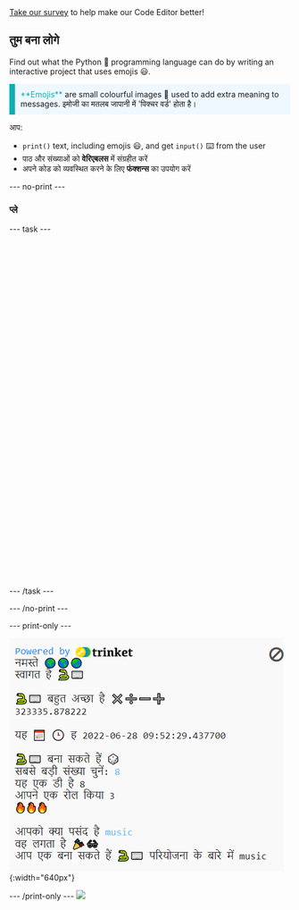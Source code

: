 <div class="c-survey-banner" style="width:100%">
  <a class="c-survey-banner__link" href="https://form.raspberrypi.org/f/code-editor-feedback" target="_blank">Take our survey</a> to help make our Code Editor better!
</div>

## तुम बना लोगे

Find out what the Python 🐍 programming language can do by writing an interactive project that uses emojis 😃.

<p style="border-left: solid; border-width:10px; border-color: #0faeb0; background-color: aliceblue; padding: 10px;">
<span style="color: #0faeb0">**Emojis**</span> are small colourful images 🥰 used to add extra meaning to messages. इमोजी का मतलब जापानी में 'पिक्चर वर्ड' होता है।
</p>

आप:

+ `print()` text, including emojis 😃, and get `input()` ⌨️ from the user
+ पाठ और संख्याओं को **वेरिएबलस** में संग्रहीत करें
+ अपने कोड को व्यवस्थित करने के लिए **फंक्शन्स** का उपयोग करें

--- no-print ---

### प्ले ️

--- task ---

<div style="display: flex; flex-wrap: wrap">
<div style="flex-basis: 175px; flex-grow: 1">

<iframe src="" width="600" height="600" frameborder="0" marginwidth="0" marginheight="0" allowfullscreen>
</iframe>
</div>
</div>

--- /task ---

--- /no-print ---

--- print-only ---

![Completed project showing example code on the code editor](images/showcase_static.png){:width="640px"}

--- /print-only --- ![](http://code.org/api/hour/begin_codeclub_hworld.png)